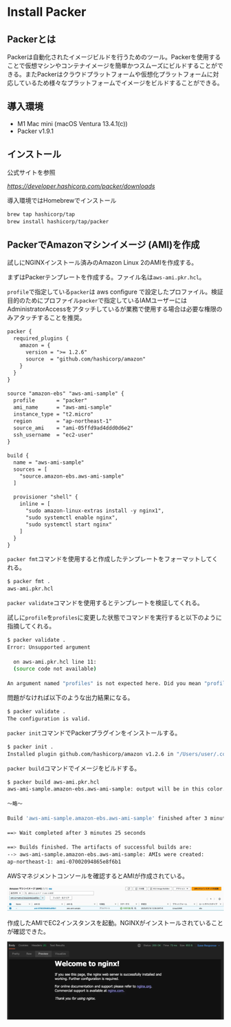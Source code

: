 # Install Packer

## Packerとは

Packerは自動化されたイメージビルドを行うためのツール。Packerを使用することで仮想マシンやコンテナイメージを簡単かつスムーズにビルドすることができる。またPackerはクラウドプラットフォームや仮想化プラットフォームに対応しているため様々なプラットフォームでイメージをビルドすることができる。

## 導入環境

- M1 Mac mini (macOS Ventura 13.4.1(c))
- Packer v1.9.1

## インストール

公式サイトを参照

*https://developer.hashicorp.com/packer/downloads*

導入環境ではHomebrewでインストール

```bash
brew tap hashicorp/tap
brew install hashicorp/tap/packer
```

## PackerでAmazonマシンイメージ (AMI)を作成

試しにNGINXインストール済みのAmazon Linux 2のAMIを作成する。

まずはPackerテンプレートを作成する。ファイル名は`aws-ami.pkr.hcl`。

`profile`で指定している`packer`は aws configure で設定したプロファイル。検証目的のためにプロファイル`packer`で指定しているIAMユーザーにはAdministratorAccessをアタッチしているが業務で使用する場合は必要な権限のみアタッチすることを推奨。

```
packer {
  required_plugins {
    amazon = {
      version = ">= 1.2.6"
      source  = "github.com/hashicorp/amazon"
    }
  }
}

source "amazon-ebs" "aws-ami-sample" {
  profile       = "packer"
  ami_name      = "aws-ami-sample"
  instance_type = "t2.micro"
  region        = "ap-northeast-1"
  source_ami    = "ami-05ffd9ad4ddd0d6e2"
  ssh_username  = "ec2-user"
}

build {
  name = "aws-ami-sample"
  sources = [
    "source.amazon-ebs.aws-ami-sample"
  ]

  provisioner "shell" {
    inline = [
      "sudo amazon-linux-extras install -y nginx1",
      "sudo systemctl enable nginx",
      "sudo systemctl start nginx"
    ]
  }
}
```

`packer fmt`コマンドを使用すると作成したテンプレートをフォーマットしてくれる。

```bash
$ packer fmt .
aws-ami.pkr.hcl
```

`packer validate`コマンドを使用するとテンプレートを検証してくれる。

試しに`profile`を`profiles`に変更した状態でコマンドを実行すると以下のように指摘してくれる。

```bash
$ packer validate .
Error: Unsupported argument

  on aws-ami.pkr.hcl line 11:
  (source code not available)

An argument named "profiles" is not expected here. Did you mean "profile"?
```

問題がなければ以下のような出力結果になる。

```bash
$ packer validate .
The configuration is valid.
```

`packer init`コマンドでPackerプラグインをインストールする。

```bash
$ packer init .
Installed plugin github.com/hashicorp/amazon v1.2.6 in "/Users/user/.config/packer/plugins/github.com/hashicorp/amazon/packer-plugin-amazon_v1.2.6_x5.0_darwin_arm64"
```

`packer build`コマンドでイメージをビルドする。

```bash
$ packer build aws-ami.pkr.hcl
aws-ami-sample.amazon-ebs.aws-ami-sample: output will be in this color.

〜略〜

Build 'aws-ami-sample.amazon-ebs.aws-ami-sample' finished after 3 minutes 25 seconds.

==> Wait completed after 3 minutes 25 seconds

==> Builds finished. The artifacts of successful builds are:
--> aws-ami-sample.amazon-ebs.aws-ami-sample: AMIs were created:
ap-northeast-1: ami-07002094865e8f6b1
```

AWSマネジメントコンソールを確認するとAMIが作成されている。

![](img/install-packer-001.webp)

作成したAMIでEC2インスタンスを起動。NGINXがインストールされていることが確認できた。

![](img/install-packer-002.webp)
